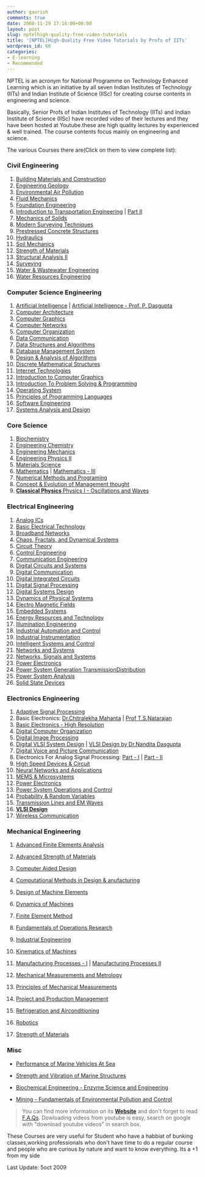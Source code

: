 ```yaml
---
author: gaurish
comments: true
date: 2008-11-29 17:16:00+00:00
layout: post
slug: nptelhigh-quality-free-video-tutorials
title: '[NPTEL]High-Quality Free Video Tutorials by Profs of IITs'
wordpress_id: 60
categories:
- E-learning
- Recommended
---
```


NPTEL is an acronym for National Programme on Technology Enhanced Learning which is an initiative by all seven Indian Institutes of Technology (IITs) and Indian Institute of Science (IISc) for creating course contents in engineering and science.

Basically, Senior Profs of Indian Institutes of Technology (IITs) and Indian Institute of Science (IISc) have recorded video of their lectures  and they have been hosted at Youtube.these are high quality lectures by experienced & well trained.  The course contents focus mainly on engineering and science.

The various Courses there are(Click on them to view complete list):


### **Civil Engineering**
1. [Building Materials and Construction](http://in.youtube.com/view_play_list?p=8BA090E69BF01BC2)
2. <a href="http://in.youtube.com/view_play_list?p=DF5162B475DD915F">Engineering Geology</a>
3. <a href="http://in.youtube.com/view_play_list?p=F5457B8AE71516CE">Environmental Air Pollution</a>
4. <a href="http://in.youtube.com/view_play_list?p=3F50D04B70A5B935">Fluid Mechanics</a>
5. <a href="http://www.youtube.com/view_play_list?p=A4019BB0B0CF6518">Foundation Engineering</a>
6. <a href="http://in.youtube.com/view_play_list?p=E88643285BC70E0F">Introduction to Transportation Engineering</a> | <a href="http://www.youtube.com/view_play_list?p=05C6EFB31D920568" title="ecture Series on Transportation Engineering - II by Dr.Rajat Rastogi, Department of Civil Engineering, IIT Roorkee.">Part II</a>
7. <a href="http://in.youtube.com/view_play_list?p=4C9BB8DDD5D888A6">Mechanics of Solids</a>
8. <a href="http://www.youtube.com/view_play_list?p=8B2E92F1687EC446">Modern Surveying Techniques</a>
9. <a href="http://in.youtube.com/view_play_list?p=B50EF6A79D1F8C14">Prestressed Concrete Structures</a>
10. <a href="http://www.youtube.com/view_play_list?p=485F1F6C7083FBE1">Hydraulics</a>
11. <a href="http://in.youtube.com/view_play_list?p=940DD62E8781E147">Soil Mechanics</a>
12. <a href="http://in.youtube.com/view_play_list?p=27C4A6AEA552F9E6">Strength of Materials</a>
13. <a href="http://in.youtube.com/view_play_list?p=AE2D920B08D74108">Structural Analysis II</a>
14. <a href="http://in.youtube.com/view_play_list?p=20A0651466E8A776">Surveying</a>
15. <a href="http://in.youtube.com/view_play_list?p=1BFC82F3A63B4172">Water & Wastewater Engineering</a>
16. <a href="http://in.youtube.com/view_play_list?p=2BD2DA229B513E12">Water Resources Engineering</a>


### **Computer Science Engineering**

1. <a href="http://in.youtube.com/view_play_list?p=E051420C2068DCB2" target="_blank">Artificial Intelligence</a> | <a href="http://in.youtube.com/view_play_list?p=6EE0CD02910E57B8">Artificial Intelligence - Prof. P. Dasgupta</a>
2. <a href="http://in.youtube.com/view_play_list?p=59E5B57A04EAE09C">Computer Architecture</a>
3. <a href="http://in.youtube.com/view_play_list?p=338D19C40D6D1732">Computer Graphics</a>
4. <a href="http://in.youtube.com/view_play_list?p=32DBC269EF768F74">Computer Networks</a>
5. <a href="http://in.youtube.com/view_play_list?p=1A5A6AE8AFC187B7">Computer Organization</a>
6. <a href="http://in.youtube.com/view_play_list?p=8BF3052396E05930">Data Communication</a>
7. <a href="http://in.youtube.com/view_play_list?p=BF3763AF2E1C572F">Data Structures and Algorithms</a>
8. <a href="http://in.youtube.com/view_play_list?p=9426FE14B809CC41">Database Management System</a>
9. <a href="http://in.youtube.com/view_play_list?p=7DC83C6B3312DF1E">Design & Analysis of Algorithms</a>
10. <a href="http://in.youtube.com/view_play_list?p=0862D1A947252D20">Discrete Mathematical Structures</a>
11. <a href="http://in.youtube.com/view_play_list?p=04D5787E247DC324">Internet Technologies</a>
12. <a href="http://in.youtube.com/view_play_list?p=112A527F83F7A5E4">Introduction to Computer Graphics</a>
13. <a href="http://in.youtube.com/view_play_list?p=94CA590D7781A9B9">Introduction To Problem Solving & Programming</a>
14. <a href="http://www.youtube.com/view_play_list?p=912C93B05ACA5BED">Operating System</a>
15. <a href="http://in.youtube.com/view_play_list?p=F7C73918190889CE">Principles of Programming Languages</a>
16. <a href="http://in.youtube.com/view_play_list?p=8751DA481F0F0D17">Software Engineering</a>
17. <a href="http://in.youtube.com/view_play_list?p=4F47209691234D1D">Systems Analysis and Design</a>


### **Core Science**
1. <a href="http://in.youtube.com/view_play_list?p=06FB41A69C7D618D" target="_blank">Biochemistry</a>
2. <a href="http://in.youtube.com/view_play_list?p=EF394C3A35DE8BC7">Engineering Chemistry</a>
3. <a href="http://in.youtube.com/view_play_list?p=84B277E20A2617DC">Engineering Mechanics</a>
4. <a href="http://in.youtube.com/view_play_list?p=1E2F2458D8425570">Engineering Physics II</a>
5. <a href="http://www.youtube.com/view_play_list?p=A7DE84EFB0E7860B">Materials Science</a>
6. <a href="http://in.youtube.com/view_play_list?p=3A87B93CB9912EC1">Mathematics</a> | <a href="http://www.youtube.com/view_play_list?p=7A8749D363875113">Mathematics - III</a>
7. <a href="http://in.youtube.com/view_play_list?p=CA944605A8EDE42A">Numerical Methods and Programing</a>
8. <a href="http://in.youtube.com/view_play_list?p=70626B93401271C5">Concept & Evolution of Management thought</a>
9. <strong><a href="http://www.youtube.com/view_play_list?p=5E4E56893588CBA8" target="_blank" title="Lecture Series on Classical Physics by Prof.V.Balakrishnan, Department of Physics, IIT Madras.">Classical Physics </a></strong><a href="http://www.youtube.com/view_play_list?p=30D1917C52D9F9B9">Physics I - Oscillations and Waves</a>


### **Electrical Engineering**
1. <a href="http://in.youtube.com/view_play_list?p=AF30A255A53B6E6B">Analog ICs</a>
2. <a href="http://in.youtube.com/view_play_list?p=425060D3C78350E1">Basic Electrical Technology</a>
3. <a href="http://in.youtube.com/view_play_list?p=041D7B835EA04014">Broadband Networks</a>
4. <a href="http://in.youtube.com/view_play_list?p=DEB8B8011361B5F6">Chaos, Fractals, and Dynamical Systems</a>
5. <a href="http://in.youtube.com/view_play_list?p=1D46B10238154408">Circuit Theory</a>
6. <a href="http://in.youtube.com/view_play_list?p=7C8BCEB9D5421BD3">Control Engineering</a>
7. <a href="http://www.youtube.com/view_play_list?p=7748E9BEC4ED83CA">Communication Engineering</a>
8. <a href="http://in.youtube.com/view_play_list?p=803563859BF7ED8C">Digital Circuits and Systems</a>
9. <a href="http://in.youtube.com/view_play_list?p=A5C2F41190F383E4">Digital Communication</a>
0. <a href="http://in.youtube.com/view_play_list?p=36E832F4CA46D233">Digital Integrated Circuits</a>
1. <a href="http://in.youtube.com/view_play_list?p=9567DFCA3A66F299">Digital Signal Processing</a>
2. <a href="http://in.youtube.com/view_play_list?p=53575D0244F058EB">Digital Systems Design</a>
3. <a href="http://www.youtube.com/view_play_list?p=6A5BBA7204E5F2B5">Dynamics of Physical Systems</a>
4. <a href="http://in.youtube.com/view_play_list?p=1CE5B4FFFA997E5D">Electro Magnetic Fields</a>
5. <a href="http://in.youtube.com/view_play_list?p=5677C301A37CEF76">Embedded Systems</a>
6. <a href="http://in.youtube.com/view_play_list?p=B41970323E7D1E1A">Energy Resources and Technology</a>
7. <a href="http://in.youtube.com/view_play_list?p=4A675ED47815B333">Illumination Engineering</a>
8. <a href="http://in.youtube.com/view_play_list?p=E8F9BF5CB1201D23">Industrial Automation and Control</a>
9. <a href="http://in.youtube.com/view_play_list?p=C7B26029C4E955FA">Industrial Instrumentation</a>
0. <a href="http://in.youtube.com/view_play_list?p=080F1A848428C3FD">Intelligent Systems and Control</a>
1. <a href="http://in.youtube.com/view_play_list?p=B0226234D8AEFB72">Networks and Systems</a>
2. <a href="http://in.youtube.com/view_play_list?p=4CCD04A3442AB2AF">Networks, Signals and Systems</a>
3. <a href="http://in.youtube.com/view_play_list?p=A07ACBDE053A8229">Power Electronics</a>
4. <a href="http://in.youtube.com/view_play_list?p=D4ED2FAF3C155625">Power System Generation TransmissionDistribution</a>
5. <a href="http://in.youtube.com/view_play_list?p=36A60B630E8C7B56">Power System Analysis</a>
6. <a href="http://in.youtube.com/view_play_list?p=F178600D851B098F">Solid State Devices</a>






	


### **Electronics Engineering**



	
1. <a href="http://www.youtube.com/view_play_list?p=EE3BA3C8CB606B8C">Adaptive Signal Processing</a>
2. Basic Electronics: <a href="http://in.youtube.com/view_play_list?p=350612601E2DBFDE">Dr.Chitralekha Mahanta</a> | <a href="http://in.youtube.com/view_play_list?p=7987F30C41A9ADCB">Prof
    T.S.Natarajan</a>
3. <a href="http://in.youtube.com/view_play_list?p=37E90660AC081B5D">Basic Electronics - High Resolution</a>
4. <a href="http://www.youtube.com/view_play_list?p=2DC54ABD5C0221FE">Digital Computer Organization</a>
5. <a href="http://in.youtube.com/view_play_list?p=1F076D1A98071E24">Digital Image Processing</a>
6. <a href="http://in.youtube.com/view_play_list?p=D2350A83B752C861">Digital VLSI System Design</a> | <a href="http://www.youtube.com/view_play_list?p=018645397D9487AF" title="Lecture Series on VLSI Design by Dr.Nandita Dasgupta, Department of Electrical Engineering, IIT Madras.">VLSI Design by Dr.Nandita Dasgupta</a>
7. <a href="http://in.youtube.com/view_play_list?p=F8C86C2E163D8E4E">Digital Voice and Picture Communication</a>
8. Electronics For Analog Signal Processing: <a href="http://in.youtube.com/view_play_list?p=4E1A7D28A90C9B41">Part - I</a> | <a href="http://in.youtube.com/view_play_list?p=80DBC78FA0498727">Part - II</a>
9. <a href="http://in.youtube.com/view_play_list?p=804EBBC9541F0D5A">High Speed Devices & Circuit</a>
10. <a href="http://www.youtube.com/view_play_list?p=3EA65335EAC29EE8">Neural Networks and Applications</a>
11. <a href="http://in.youtube.com/view_play_list?p=5873EDBDFB69BAD8">MEMS & Microsystems</a>
12. <a href="http://in.youtube.com/view_play_list?p=ED1B6C0DE8A84B6E">Power Electronics</a>
13. <a href="http://in.youtube.com/view_play_list?p=4BFB13CCDB954BCF">Power System Operations and Control</a>
14. <a href="http://in.youtube.com/view_play_list?p=D85E88483F782338">Probability & Random Variables</a>
15. <a href="http://in.youtube.com/view_play_list?p=0925FD10648D664E">Transmission Lines and EM Waves</a>
16. <strong><a href="http://www.youtube.com/view_play_list?p=018645397D9487AF" title="Lecture Series on VLSI Design by Dr.Nandita Dasgupta, Department of Electrical Engineering, IIT Madras.">VLSI Design</a></strong>
17. <a href="http://in.youtube.com/view_play_list?p=33AB52ED9A7873C0">Wireless Communication</a>


### **Mechanical Engineering**
 1. <a href="http://www.youtube.com/view_play_list?p=E3449F56F084DE22">Advanced Finite Elements Analysis</a>
 2. <a href="http://in.youtube.com/view_play_list?p=35EBF66D99E7A0EC">Advanced Strength of Materials</a>
 3. <a href="http://www.youtube.com/view_play_list?p=C3EE33F27CF14A06">Computer Aided Design</a>
 4. <a href="http://in.youtube.com/view_play_list?p=B248FC0E552B8C9E">Computational Methods in Design & anufacturing</a>

 5. <a href="http://in.youtube.com/view_play_list?p=3D4EECEFAA99D9BE">Design of Machine Elements</a>
 6. <a href="http://in.youtube.com/view_play_list?p=46AAEDA6ABAFCA78">Dynamics of Machines</a>
 7. <a href="http://in.youtube.com/view_play_list?p=A4CBD0C55B9C3878">Finite Element Method</a>
 8. <a href="http://www.youtube.com/view_play_list?p=05350A31E6C09B7A">Fundamentals of Operations Research</a>
 9. <a href="http://www.youtube.com/view_play_list?p=299B5CC87110A6E7">Industrial Engineering</a>
 10. <a href="http://in.youtube.com/view_play_list?p=BEA57F7E7560C8E8">Kinematics of Machines</a>
 11. <a href="http://www.youtube.com/view_play_list?p=ACB124F79F677B6A">Manufacturing Processes - I</a> | <a href="http://in.youtube.com/view_play_list?p=82E9A8429ED7BB27">Manufacturing Processes II</a>
 12. <a href="http://in.youtube.com/view_play_list?p=41FA714195562989">Mechanical Measurements and Metrology</a>
 13. <a href="http://in.youtube.com/view_play_list?p=C4053D34F565AEB6">Principles of Mechanical Measurements</a>
 14. <a href="http://in.youtube.com/view_play_list?p=B4BC2E831048362F">Project and Production Management</a>
 15. <a href="http://in.youtube.com/view_play_list?p=E2DA184A2E479885">Refrigeration and Airconditioning</a>
 16. <a href="http://in.youtube.com/view_play_list?p=2A735F42FA18D5DD">Robotics</a>
 17. <a href="http://www.youtube.com/view_play_list?p=521D094C8752CE67">Strength of Materials</a> 


### **Misc**
* <a href="http://in.youtube.com/view_play_list?p=926AA125A27D1284">Performance of Marine Vehicles At Sea</a>

* <a href="http://www.youtube.com/view_play_list?p=C9996419976201B6">Strength and Vibration of Marine Structures</a>

* <a href="http://www.youtube.com/view_play_list?p=6639898F1137AFAA">Biochemical Engineering - Enzyme Science and Engineering</a>

* <a href="http://www.youtube.com/view_play_list?p=9108F6C4E154885A">Mining - Fundamentals of Environmental Pollution and Control</a>










> You can find more information on its [**Website**](http://nptel.iitm.ac.in/) and don't forget to read [F.A.Qs](http://nptel.iitm.ac.in/FAQ.php). Dowloading videos from youtube is easy, search on google with "download youtube videos" in search box.


These Courses are very useful for Student who have a habbiat of bunking classes,working professionals who don't have time to do a regular course and people who are curious by nature and want to know everything. Its a +1 from my side

Last Update: 5oct 2009
